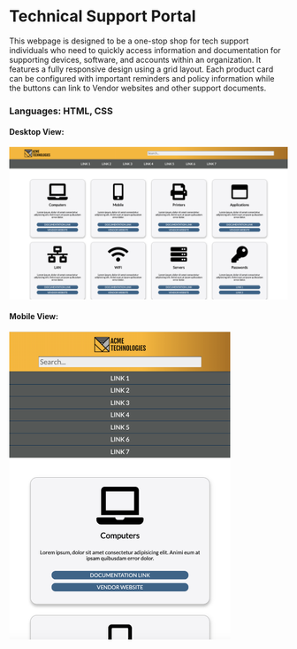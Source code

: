 # Technical Support Portal
This webpage is designed to be a one-stop shop for tech support individuals who need to quickly access information and documentation for supporting devices, software, and accounts within an organization. It features a fully responsive design using a grid layout. Each product card can be configured with important reminders and policy information while the buttons can link to Vendor websites and other support documents.

### Languages: HTML, CSS

#### Desktop View:
<img src="./github/tech-support-desktop.png" alt="Tech Support Portal Desktop View" width="800px">

#### Mobile View:
<img src="./github/tech-support-mobile.png" alt="Tech Support Portal Mobile View" width="400px">
